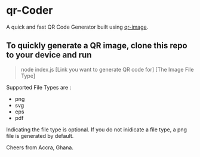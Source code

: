 # qr-Coder
A quick and fast QR Code Generator built using [qr-image](https://www.npmjs.com/package/qr-image).

## To quickly generate a QR image, clone this repo to your device and run
> node index.js [Link you want to generate QR code for] [The Image File Type]

Supported File Types are : 
* png
* svg
* eps
* pdf

Indicating the file type is optional. If you do not inidicate a file type, a png file is generated by default.

Cheers from Accra, Ghana.
